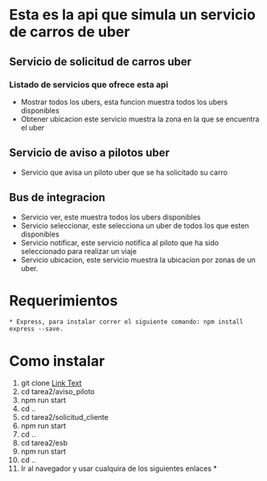 # Esta es la api que simula un servicio de carros de uber

## Servicio de solicitud de carros uber
### Listado de servicios que ofrece esta api
* Mostrar todos los ubers, esta funcion muestra todos los ubers disponibles
* Obtener ubicacion este servicio muestra la zona en la que se encuentra el uber

## Servicio de aviso a pilotos uber
* Servicio que avisa un piloto uber que se ha solicitado su carro

## Bus de integracion
* Servicio ver, este muestra todos los ubers disponibles
* Servicio seleccionar, este selecciona un uber de todos los que esten disponibles
* Servicio notificar, este servicio notifica al piloto que ha sido seleccionado para realizar un viaje
* Servicio ubicacion, este servicio muestra la ubicacion por zonas de un uber.

# Requerimientos
	* Express, para instalar correr el siguiente comando: npm install express --save.
# Como instalar
1. git clone [Link Text]( https://github.com/Doki1992/tarea2.git)    
2. cd tarea2/aviso_piloto
3. npm run start
4. cd .. 
5. cd tarea2/solicitud_cliente
6. npm run start
7. cd .. 
5. cd tarea2/esb
6. npm run start
7. cd ..  
8. Ir al navegador y usar cualquira de los siguientes enlaces 
	* 	

